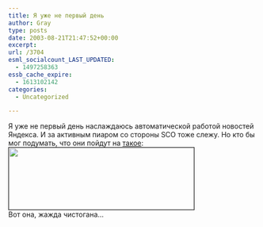 ```yaml
---
title: Я уже не первый день
author: Gray
type: posts
date: 2003-08-21T21:47:52+00:00
excerpt:
url: /3704
esml_socialcount_LAST_UPDATED:
  - 1497258363
essb_cache_expire:
  - 1613102142
categories:
  - Uncategorized

---
```








Я уже не первый день наслаждаюсь автоматической работой новостей Яндекса. И за активным пиаром со стороны SCO тоже слежу. Но кто бы мог подумать, что они пойдут на <a href="http://news.yandex.ru/computers.html" target="_blank">такое</a>:  
<img src="https://i2.wp.com/www.searchengines.ru/blog/images/yandexnewssco.gif?resize=374%2C125" width="374" height="125" alt="" border="1" data-recalc-dims="1" />  
Вот она, жажда чистогана&#8230;